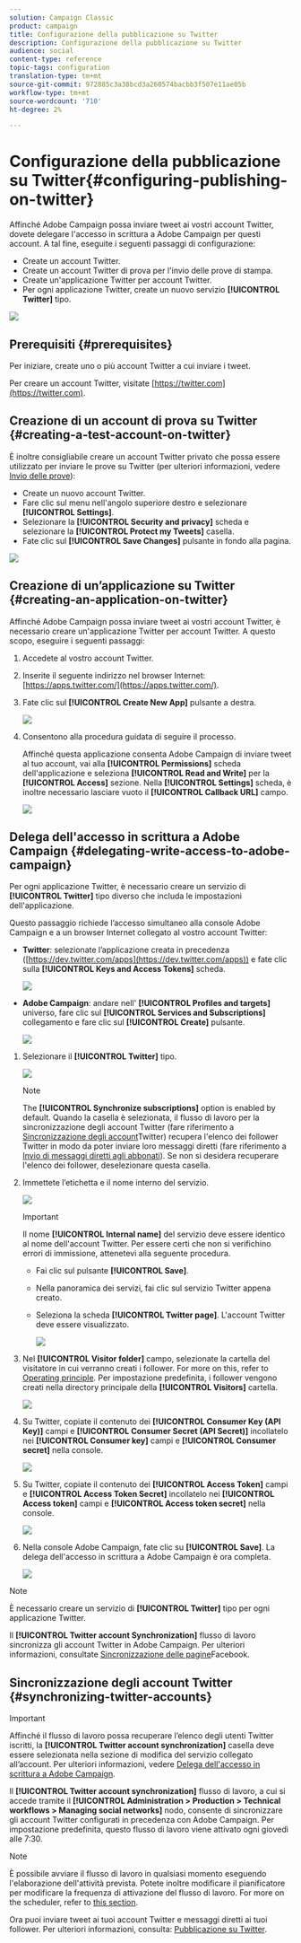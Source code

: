 ```yaml
---
solution: Campaign Classic
product: campaign
title: Configurazione della pubblicazione su Twitter
description: Configurazione della pubblicazione su Twitter
audience: social
content-type: reference
topic-tags: configuration
translation-type: tm+mt
source-git-commit: 972885c3a38bcd3a260574bacbb3f507e11ae05b
workflow-type: tm+mt
source-wordcount: '710'
ht-degree: 2%

---
```



# Configurazione della pubblicazione su Twitter{#configuring-publishing-on-twitter}

Affinché  Adobe Campaign possa inviare tweet ai vostri account Twitter, dovete delegare l&#39;accesso in scrittura a  Adobe Campaign per questi account. A tal fine, eseguite i seguenti passaggi di configurazione:

* Create un account Twitter.
* Create un account Twitter di prova per l&#39;invio delle prove di stampa.
* Create un&#39;applicazione Twitter per account Twitter.
* Per ogni applicazione Twitter, create un nuovo servizio **[!UICONTROL Twitter]** tipo.

![](assets/social_diagram_twitter_service.png)

## Prerequisiti {#prerequisites}

Per iniziare, create uno o più account Twitter a cui inviare i tweet.

Per creare un account Twitter, visitate [https://twitter.com](https://twitter.com).

## Creazione di un account di prova su Twitter {#creating-a-test-account-on-twitter}

È inoltre consigliabile creare un account Twitter privato che possa essere utilizzato per inviare le prove su Twitter (per ulteriori informazioni, vedere [Invio delle prove](../../social/using/publishing-on-twitter.md#sending-the-proof)):

* Create un nuovo account Twitter.
* Fare clic sul menu nell&#39;angolo superiore destro e selezionare **[!UICONTROL Settings]**.
* Selezionare la **[!UICONTROL Security and privacy]** scheda e selezionare la **[!UICONTROL Protect my Tweets]** casella.
* Fate clic sul **[!UICONTROL Save Changes]** pulsante in fondo alla pagina.

![](assets/social_twitter_test_page.png)

## Creazione di un’applicazione su Twitter {#creating-an-application-on-twitter}

Affinché  Adobe Campaign possa inviare tweet ai vostri account Twitter, è necessario creare un&#39;applicazione Twitter per account Twitter. A questo scopo, eseguire i seguenti passaggi:

1. Accedete al vostro account Twitter.
1. Inserite il seguente indirizzo nel browser Internet: [https://apps.twitter.com/](https://apps.twitter.com/).
1. Fate clic sul **[!UICONTROL Create New App]** pulsante a destra.

   ![](assets/social_create_twitter_app_001.png)

1. Consentono alla procedura guidata di seguire il processo.

   Affinché questa applicazione consenta  Adobe Campaign di inviare tweet al tuo account, vai alla **[!UICONTROL Permissions]** scheda dell&#39;applicazione e seleziona **[!UICONTROL Read and Write]** per la **[!UICONTROL Access]** sezione. Nella **[!UICONTROL Settings]** scheda, è inoltre necessario lasciare vuoto il **[!UICONTROL Callback URL]** campo.

   ![](assets/social_create_twitter_app_002.png)

## Delega dell&#39;accesso in scrittura a  Adobe Campaign {#delegating-write-access-to-adobe-campaign}

Per ogni applicazione Twitter, è necessario creare un servizio di **[!UICONTROL Twitter]** tipo diverso che includa le impostazioni dell&#39;applicazione.

Questo passaggio richiede l’accesso simultaneo alla console  Adobe Campaign e a un browser Internet collegato al vostro account Twitter:

* **Twitter**: selezionate l’applicazione creata in precedenza ([https://dev.twitter.com/apps](https://dev.twitter.com/apps)) e fate clic sulla **[!UICONTROL Keys and Access Tokens]** scheda.

   ![](assets/social_twitter_service_002.png)

* **Adobe Campaign**: andare nell&#39; **[!UICONTROL Profiles and targets]** universo, fare clic sul **[!UICONTROL Services and Subscriptions]** collegamento e fare clic sul **[!UICONTROL Create]** pulsante.

   ![](assets/social_twitter_service_007.png)

1. Selezionare il **[!UICONTROL Twitter]** tipo.

   ![](assets/social_twitter_service_008.png)

   >[!NOTE]
   >
   >The **[!UICONTROL Synchronize subscriptions]** option is enabled by default. Quando la casella è selezionata, il flusso di lavoro per la sincronizzazione degli account Twitter (fare riferimento a [Sincronizzazione degli account](#synchronizing-twitter-accounts)Twitter) recupera l&#39;elenco dei follower Twitter in modo da poter inviare loro messaggi diretti (fare riferimento a [Invio di messaggi diretti agli abbonati](../../social/using/publishing-on-twitter.md#sending-direct-messages-to-subscribers)). Se non si desidera recuperare l&#39;elenco dei follower, deselezionare questa casella.

1. Immettete l’etichetta e il nome interno del servizio.

   ![](assets/social_twitter_service_009.png)

   >[!IMPORTANT]
   >
   >Il nome **[!UICONTROL Internal name]** del servizio deve essere identico al nome dell&#39;account Twitter. Per essere certi che non si verifichino errori di immissione, attenetevi alla seguente procedura.

   * Fai clic sul pulsante **[!UICONTROL Save]**.
   * Nella panoramica dei servizi, fai clic sul servizio Twitter appena creato.
   * Seleziona la scheda **[!UICONTROL Twitter page]**. L&#39;account Twitter deve essere visualizzato.

      ![](assets/social_twitter_service_010.png)

1. Nel **[!UICONTROL Visitor folder]** campo, selezionate la cartella del visitatore in cui verranno creati i follower. For more on this, refer to [Operating principle](../../social/using/publishing-on-twitter.md#operating-principle). Per impostazione predefinita, i follower vengono creati nella directory principale della **[!UICONTROL Visitors]** cartella.

   ![](assets/social_twitter_service_010_b.png)

1. Su Twitter, copiate il contenuto dei **[!UICONTROL Consumer Key (API Key)]** campi e **[!UICONTROL Consumer Secret (API Secret)]** incollatelo nei **[!UICONTROL Consumer key]** campi e **[!UICONTROL Consumer secret]** nella console.

   ![](assets/social_twitter_service_012.png)

1. Su Twitter, copiate il contenuto dei **[!UICONTROL Access Token]** campi e **[!UICONTROL Access Token Secret]** incollatelo nei **[!UICONTROL Access token]** campi e **[!UICONTROL Access token secret]** nella console.

   ![](assets/social_twitter_service_013.png)

1. Nella  console Adobe Campaign, fate clic su **[!UICONTROL Save]**. La delega dell&#39;accesso in scrittura a  Adobe Campaign è ora completa.

   ![](assets/social_twitter_service_014.png)

>[!NOTE]
>
>È necessario creare un servizio di **[!UICONTROL Twitter]** tipo per ogni applicazione Twitter.

Il **[!UICONTROL Twitter account Synchronization]** flusso di lavoro sincronizza gli account Twitter in  Adobe Campaign. Per ulteriori informazioni, consultate [Sincronizzazione delle pagine](../../social/using/publishing-on-facebook-walls.md#synchronizing-facebook-pages)Facebook.

## Sincronizzazione degli account Twitter {#synchronizing-twitter-accounts}

>[!IMPORTANT]
>
>Affinché il flusso di lavoro possa recuperare l’elenco degli utenti Twitter iscritti, la **[!UICONTROL Twitter account synchronization]** casella deve essere selezionata nella sezione di modifica del servizio collegato all’account. Per ulteriori informazioni, vedere [Delega dell&#39;accesso in scrittura a  Adobe Campaign](#delegating-write-access-to-adobe-campaign).

Il **[!UICONTROL Twitter account synchronization]** flusso di lavoro, a cui si accede tramite il **[!UICONTROL Administration > Production > Technical workflows > Managing social networks]** nodo, consente di sincronizzare gli account Twitter configurati in precedenza con  Adobe Campaign. Per impostazione predefinita, questo flusso di lavoro viene attivato ogni giovedì alle 7:30.

>[!NOTE]
>
>È possibile avviare il flusso di lavoro in qualsiasi momento eseguendo l&#39;elaborazione dell&#39;attività prevista. Potete inoltre modificare il pianificatore per modificare la frequenza di attivazione del flusso di lavoro. For more on the scheduler, refer to [this section](../../workflow/using/scheduler.md).

Ora puoi inviare tweet ai tuoi account Twitter e messaggi diretti ai tuoi follower. Per ulteriori informazioni, consulta: [Pubblicazione su Twitter](../../social/using/publishing-on-twitter.md).
